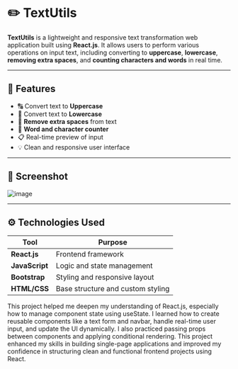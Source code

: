 # ✏️ TextUtils

**TextUtils** is a lightweight and responsive text transformation web application built using **React.js**. It allows users to perform various operations on input text, including converting to **uppercase**, **lowercase**, **removing extra spaces**, and **counting characters and words** in real time.

---

## 🧰 Features

- 🔠 Convert text to **Uppercase**
- 🔡 Convert text to **Lowercase**
- 🧹 **Remove extra spaces** from text
- 🔢 **Word and character counter**
- 📋 Real-time preview of input
- 💡 Clean and responsive user interface

---
## 📸 Screenshot
![image](https://github.com/user-attachments/assets/6392a1e0-4ea9-4b72-8904-8ea90578bf67)

---

## ⚙️ Technologies Used

| Tool           | Purpose                         |
|----------------|----------------------------------|
| **React.js**   | Frontend framework               |
| **JavaScript** | Logic and state management       |
| **Bootstrap**  | Styling and responsive layout    |
| **HTML/CSS**   | Base structure and custom styling |

This project helped me deepen my understanding of React.js, especially how to manage component state using useState. I learned how to create reusable components like a text form and navbar, handle real-time user input, and update the UI dynamically. I also practiced passing props between components and applying conditional rendering. This project enhanced my skills in building single-page applications and improved my confidence in structuring clean and functional frontend projects using React.

